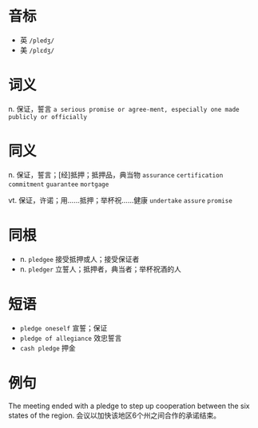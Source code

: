 # 音标

- 英 `/pledʒ/`
- 美 `/plɛdʒ/`

# 词义

n. 保证，誓言
`a serious promise or agree-ment, especially one made publicly or officially`

# 同义

n. 保证，誓言；[经]抵押；抵押品，典当物
`assurance` `certification` `commitment` `guarantee` `mortgage`

vt. 保证，许诺；用……抵押；举杯祝……健康
`undertake` `assure` `promise`

# 同根

- n. `pledgee` 接受抵押或人；接受保证者
- n. `pledger` 立誓人；抵押者，典当者；举杯祝酒的人

# 短语

- `pledge oneself` 宣誓；保证
- `pledge of allegiance` 效忠誓言
- `cash pledge` 押金

# 例句

The meeting ended with a pledge to step up cooperation between the six states of the region.
会议以加快该地区6个州之间合作的承诺结束。


